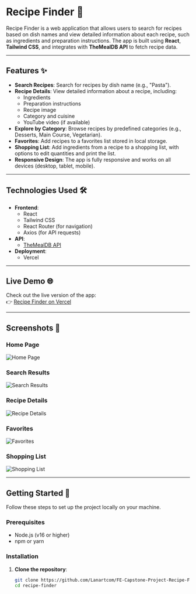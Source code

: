 # Recipe Finder 🍳

Recipe Finder is a web application that allows users to search for recipes based on dish names and view detailed information about each recipe, such as ingredients and preparation instructions. The app is built using **React**, **Tailwind CSS**, and integrates with **TheMealDB API** to fetch recipe data.

---

## Features ✨

- **Search Recipes**: Search for recipes by dish name (e.g., "Pasta").
- **Recipe Details**: View detailed information about a recipe, including:
  - Ingredients
  - Preparation instructions
  - Recipe image
  - Category and cuisine
  - YouTube video (if available)
- **Explore by Category**: Browse recipes by predefined categories (e.g., Desserts, Main Course, Vegetarian).
- **Favorites**: Add recipes to a favorites list stored in local storage.
- **Shopping List**: Add ingredients from a recipe to a shopping list, with options to edit quantities and print the list.
- **Responsive Design**: The app is fully responsive and works on all devices (desktop, tablet, mobile).

---

## Technologies Used 🛠️

- **Frontend**:
  - React
  - Tailwind CSS
  - React Router (for navigation)
  - Axios (for API requests)
- **API**:
  - [TheMealDB API](https://www.themealdb.com/api.php)
- **Deployment**:
  - Vercel

---

## Live Demo 🌐

Check out the live version of the app:  
👉 [Recipe Finder on Vercel](https://recipe-finder.vercel.app)

---

## Screenshots 📸

### Home Page
![Home Page](screenshots/home.png)

### Search Results
![Search Results](screenshots/search.png)

### Recipe Details
![Recipe Details](screenshots/details.png)

### Favorites
![Favorites](screenshots/favorites.png)

### Shopping List
![Shopping List](screenshots/shopping-list.png)

---

## Getting Started 🚀

Follow these steps to set up the project locally on your machine.

### Prerequisites

- Node.js (v16 or higher)
- npm or yarn

### Installation

1. **Clone the repository**:
   ```bash
   git clone https://github.com/Lanartcom/FE-Capstone-Project-Recipe-Finder.git
   cd recipe-finder
